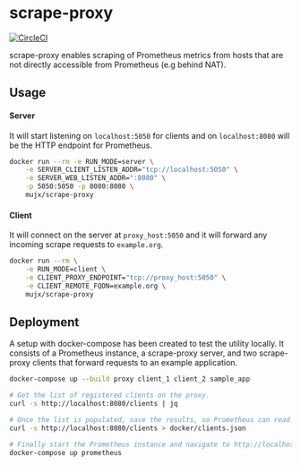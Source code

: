 # scrape-proxy

[![CircleCI](https://circleci.com/gh/mujx/scrape-proxy/tree/master.svg?style=svg)](https://circleci.com/gh/mujx/scrape-proxy/tree/master)

scrape-proxy enables scraping of Prometheus metrics from hosts that are not
directly accessible from Prometheus (e.g behind NAT).

## Usage

#### Server

It will start listening on `localhost:5050` for clients and on `localhost:8080`
will be the HTTP endpoint for Prometheus.

```bash
docker run --rm -e RUN_MODE=server \
    -e SERVER_CLIENT_LISTEN_ADDR="tcp://localhost:5050" \
    -e SERVER_WEB_LISTEN_ADDR=":8080" \
    -p 5050:5050 -p 8080:8080 \
    mujx/scrape-proxy
```

#### Client

It will connect on the server at `proxy_host:5050` and it will forward any
incoming scrape requests to `example.org`.

```bash
docker run --rm \
    -e RUN_MODE=client \
    -e CLIENT_PROXY_ENDPOINT="tcp://proxy_host:5050" \
    -e CLIENT_REMOTE_FQDN=example.org \
    mujx/scrape-proxy
```

## Deployment

A setup with docker-compose has been created to test the utility locally. It
consists of a Prometheus instance, a scrape-proxy server, and two scrape-proxy
clients that forward requests to an example application.

```bash
docker-compose up --build proxy client_1 client_2 sample_app

# Get the list of registered clients on the proxy.
curl -s http://localhost:8080/clients | jq

# Once the list is populated, save the results, so Prometheus can read the client list.
curl -s http://localhost:8080/clients > docker/clients.json

# Finally start the Prometheus instance and navigate to http://localhost:9090/targets.
docker-compose up prometheus
```
